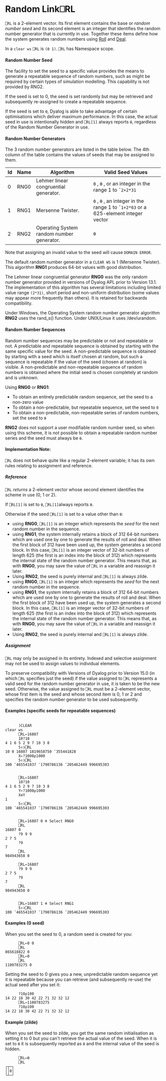 




<h1 class="heading"><span class="name">Random Link</span><span class="command">⎕RL</span></h1>

`⎕RL` is a 2-element vector. Its first element contains the  base or *random number seed* and its second element is an integer that identifies the random number generator that is currently  in use. Together these items define how the system generates random numbers using [Roll](../../../../primitive-functions/primitive-functions-a-z/primitive-functions-a-z/roll.md) and [Deal](../../../../primitive-functions/primitive-functions-a-z/primitive-functions-a-z/deal.md).


In a `clear ws` `⎕RL` is `(⍬ 1)`. `⎕RL` has Namespace scope.


#### Random Number Seed


The facility to set the seed to a specific value provides the means to generate a repeatable sequence of random numbers, such as might be required by certain types of simulation modelling. This capability is not provided by RNG2.


If the seed is set to 0, the seed is set randomly but may be retrieved and subsequently re-assigned to create a repeatable sequence.


If the seed is set to `⍬`, Dyalog is able to take advantage of certain optimisations which deliver maximum performance. In this case, the actual seed in use is intentionally hidden and `⎕RL[1]` always reports `⍬`, regardless of the Random Number Generator in use.

#### Random Number Generators


The 3 random number generators are listed in the table below. The 4th column of the table contains the values of seeds that may be assigned to them.

| Id | Name | Algorithm | Valid Seed Values |
| --- | --- | --- | ---  |
| 0 | RNG0 | Lehmer linear congruential generator. | `0` , `⍬` , or an integer in the range 1 to `¯2+2*31` |
| 1 | RNG1 | Mersenne Twister. | `0` , `⍬` , an integer in the range 1 to `¯1+2*63` or a 625-element integer vector |
| 2 | RNG2 | Operating System random number generator. | `⍬` |


Note that assigning an invalid value to the seed will cause `DOMAIN ERROR`.


The default random number generator in a `CLEAR WS` is 1 (Mersenne Twister). This algorithm **RNG1** produces 64-bit values with good distribution.


The Lehmer linear congruential generator **RNG0** was the only random number generator provided in versions of Dyalog APL prior to Version 13.1. The implementation of this algorithm has several limitations including limited value range `(2*31)`, short period and non-uniform distribution (some values may appear more frequently than others). It is retained for backwards compatibility.


Under Windows, the Operating System random number generator algorithm **RNG2** uses the rand_s() function. Under UNIX/Linux it uses /dev/urandom.

#### Random Number Sequences


Random number sequences may be predictable or not and  repeatable or not. A predictable and repeatable sequence is obtained by starting with the same specific value for the seed. A non-predictable sequence is obtained by starting with a seed which is itself chosen at random, but such a sequence is repeatable if the value of the seed (chosen at random) is visible. A non-predictable and non-repeatable sequence of random numbers is obtained where the initial seed is chosen completely at random and is unknown.


Using **RNG0** or **RNG1**:

- To obtain  an entirely predictable random sequence, set the seed to a non-zero value
- To obtain a non-predictable, but repeatable sequence, set the seed to `0`
- To obtain a non-predictable, non-repeatable series of random numbers, set the seed to `⍬`

**RNG2** does not support a user modifiable random number seed, so when using this scheme, it is not possible to obtain a repeatable random number series and the seed must always be `⍬`.

#### Implementation Note:


`⎕RL` does not behave quite like a regular 2-element variable; it has its own rules relating to assignment and reference.

##### Reference


`⎕RL` *returns* a 2-element vector whose second element identifies the scheme in use (0, 1 or 2).


If  `⎕RL[1]` is set to `⍬`,  `⎕RL[1]`always reports `⍬`.



Otherwise if the seed `⎕RL[1]` is set to a value other than `⍬`:

- using **RNG0**, `⎕RL[1]` is an integer which  represents the *seed* for the next random number in the sequence.
- using **RNG1**, the system internally retains a block of 312 64-bit numbers which are used one by one to generate the results of roll and deal. When the first block of 312 have been used up, the system generates a second block. In this case, `⎕RL[1]` is an integer vector of 32-bit numbers of length 625 (the first is an index into the block of 312) which represents the internal state of the random number generator. This means that, as with **RNG0**, you may save the value of  `⎕RL` in a variable and reassign it later.
- Using **RNG2**, the seed is purely internal and `⎕RL[1]` is always zilde.
- using **RNG0**, `⎕RL[1]` is an integer which  represents the *seed* for the next random number in the sequence.
- using **RNG1**, the system internally retains a block of 312 64-bit numbers which are used one by one to generate the results of roll and deal. When the first block of 312 have been used up, the system generates a second block. In this case, `⎕RL[1]` is an integer vector of 32-bit numbers of length 625 (the first is an index into the block of 312) which represents the internal state of the random number generator. This means that, as with **RNG0**, you may save the value of  `⎕RL` in a variable and reassign it later.
- Using **RNG2**, the seed is purely internal and `⎕RL[1]` is always zilde.

##### Assignment


`⎕RL` may only be assigned in its entirety. Indexed and selective assignment may not be used to assign values to individual elements.


To preserve compatibility with Versions of Dyalog prior to Version 15.0 (in which `⎕RL` specifies just the seed) if the value assigned to `⎕RL` represents a valid seed for the random number generator in use, it is taken to be the new seed. Otherwise, the value assigned to `⎕RL` must be a 2-element vector, whose first item is the seed and whose second item is 0, 1 or 2 and specifies the random number generator to be used subsequently.

#### Examples (specific seeds for repeatable sequences)
```apl

      )CLEAR
clear ws
      ⎕RL←16807 
      10?10      
4 1 6 5 2 9 7 10 3 8
      5↑⊃⎕RL       
10 0 16807 1819658750 ¯355441828
      X←?1000⍴1000 
      5↑⊃⎕RL       
100 ¯465541037 ¯1790786136 ¯205462449 996695303
```
```apl

      ⎕RL←16807
      10?10      
4 1 6 5 2 9 7 10 3 8
      Y←?1000⍴1000 
      X≡Y
1
      5↑⊃⎕RL       
100 ¯465541037 ¯1790786136 ¯205462449 996695303  
```
```apl

      ⎕RL←16807 0 ⍝ Select RNG0
      ⎕RL
16807 0
      ?9 9 9
2 7 5
      ?9
7
      ⎕RL
984943658 0

      ⎕RL←16807
      ?9 9 9
2 7 5
      ?9
7
      ⎕RL
984943658 0
```
```apl

      ⎕RL←16807 1 ⍝ Select RNG1
      5↑⊃⎕RL
100 ¯465541037 ¯1790786136 ¯205462449 996695303

```

#### Examples (0 seed)


When you set the seed to 0, a random seed is created for you:
```apl
      ⎕RL←0 0
      ⎕RL
865618822 0
      ⎕RL←0
      ⎕RL
1100783275 0
```


Setting the seed to 0 gives you a new, unpredictable random sequence yet it is repeatable because you can retrieve (and subsequently re-use) the actual seed after you set it:
```apl
      ?10⍴100
14 22 18 30 42 22 71 32 32 12
      ⎕RL←1100783275
      ?10⍴100
14 22 18 30 42 22 71 32 32 12
```

#### Example (zilde)


When you set the seed to zilde, you get the same random initialisation as setting it to 0 but you can't retrieve the actual value of the seed. When it is  set to `⍬` it is subsequently reported as `⍬` and the internal value of the seed is hidden.
```apl
      ⎕RL←⍬
      ⎕RL
┌┬─┐
││0│
└┴─┘
```


